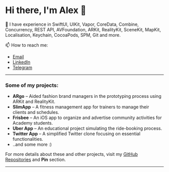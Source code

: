 # Hi there, I'm Alex 👋

🔭 I have experience in SwiftUI, UIKit, Vapor, CoreData, Combine, Concurrency, REST API, AVFoundation, ARKit, RealityKit, SceneKit, MapKit, Localisation, Keychain, CocoaPods, SPM, Git and more.

📫 How to reach me: 
- [Email](mailto:giiksdev@gmail.com)
- [LinkedIn](https://linkedin.com/in/giik)
- [Telegram](https://t.me/thegiik)

---

### Some of my projects:
- **ARgo** – Aided fashion brand managers in the prototyping process using ARKit and RealityKit.
- **SlimApp** – A fitness management app for trainers to manage their clients and schedules.
- **Frisbee** – An iOS app to organize and advertise community activities for Academy students.
- **Uber App** – An educational project simulating the ride-booking process.
- **Twitter App** – A simplified Twitter clone focusing on essential functionalities.
- ..and some more :)

For more details about these and other projects, visit my [GitHub Repositories](https://github.com/giiks131?tab=repositories) and **Pin** section.

---
